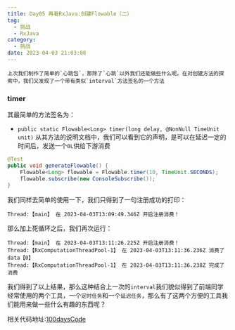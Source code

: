 ```yaml
---
title: Day05 再看RxJava:创建Flowable（二）
tag:
  - 挑战
  - RxJava
category:
  - 挑战
date: 2023-04-03 21:03:08
---
```


    上次我们制作了简单的`心跳包`，那除了`心跳`以外我们还能做些什么呢。在对创建方法的探索中，我们又发现了一个带有类似`interval`方法签名的一个方法

### timer

其最简单的方法签名为：

- `public static Flowable<Long> timer(long delay, @NonNull TimeUnit unit)`
  从其方法的说明文档中，我们可以看到它的声明，是可以在延迟一定的时间后，发送一个`0L`供给下游消费

```java
@Test
public void generateFlowable() {
    Flowable<Long> flowable = Flowable.timer(10, TimeUnit.SECONDS);
    flowable.subscribe(new ConsoleSubscribe());
}
```

我们同样去简单的使用一下，我们只得到了一句注册成功的打印：

```console
Thread:【main】 在 2023-04-03T13:09:49.346Z 开启注册消费！
```

那么加上死循环之后，我们再次运行：

```console
Thread:【main】 在 2023-04-03T13:11:26.225Z 开启注册消费！
Thread:【RxComputationThreadPool-1】 在 2023-04-03T13:11:36.236Z 消费了 data【0】
Thread:【RxComputationThreadPool-1】 在 2023-04-03T13:11:36.238Z 完成了消费
```

我们得到了以上结果，那么这种结合上一次的`interval`我们貌似得到了前端同学经常使用的两个工具，一个`定时任务`和一个`延迟任务`，那么有了这两个方便的工具我们能用来做一些什么有趣的东西呢？

相关代码地址:[100daysCode](https://github.com/dgjungleP/100days-code-round1)
